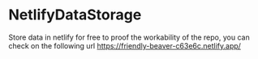 # NetlifyDataStorage
Store data in netlify for free
to proof the workability of the repo, you can check on the following url https://friendly-beaver-c63e6c.netlify.app/
